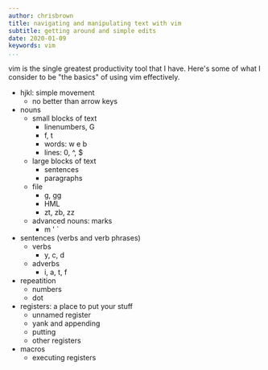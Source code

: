 ```yaml
---
author: chrisbrown
title: navigating and manipulating text with vim
subtitle: getting around and simple edits
date: 2020-01-09
keywords: vim
...
```


vim is the single greatest productivity tool that I have. Here's some of what I consider to be "the basics" of using vim effectively.

- hjkl: simple movement
    - no better than arrow keys
- nouns
    - small blocks of text
        - linenumbers, G
        - f, t
        - words: w e b
        - lines: 0, ^, $
    - large blocks of text
        - sentences
        - paragraphs
    - file
        - g, gg
        - HML
        - zt, zb, zz
    - advanced nouns: marks
        - m ' `
- sentences (verbs and verb phrases)
    - verbs
        - y, c, d
    - adverbs
        - i, a, t, f
- repeatition
    - numbers
    - dot
- registers: a place to put your stuff
    - unnamed register
    - yank and appending
    - putting
    - other registers
- macros
    - executing registers
